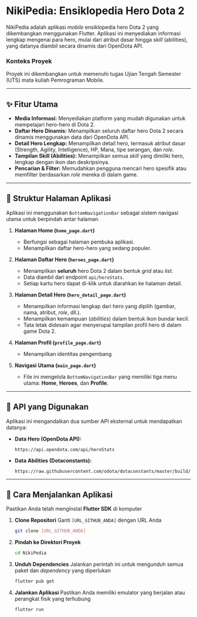 # NikiPedia: Ensiklopedia Hero Dota 2

NikiPedia adalah aplikasi *mobile* ensiklopedia hero Dota 2 yang dikembangkan menggunakan Flutter. Aplikasi ini menyediakan informasi lengkap mengenai para hero, mulai dari atribut dasar hingga *skill* (abilities), yang datanya diambil secara dinamis dari OpenDota API.

### Konteks Proyek

Proyek ini dikembangkan untuk memenuhi tugas Ujian Tengah Semester (UTS) mata kuliah Pemrograman Mobile.

-----

## ✨ Fitur Utama

  * **Media Informasi:** Menyediakan platform yang mudah digunakan untuk mempelajari hero-hero di Dota 2.
  * **Daftar Hero Dinamis:** Menampilkan seluruh daftar hero Dota 2 secara dinamis menggunakan data dari OpenDota API.
  * **Detail Hero Lengkap:** Menampilkan detail hero, termasuk atribut dasar (Strength, Agility, Intelligence), HP, Mana, tipe serangan, dan *role*.
  * **Tampilan Skill (Abilities):** Menampilkan semua *skill* yang dimiliki hero, lengkap dengan ikon dan deskripsinya.
  * **Pencarian & Filter:** Memudahkan pengguna mencari hero spesifik atau memfilter berdasarkan *role* mereka di dalam game.

-----

## 📱 Struktur Halaman Aplikasi

Aplikasi ini menggunakan `BottomNavigationBar` sebagai sistem navigasi utama untuk berpindah antar halaman.

1.  **Halaman Home (`home_page.dart`)**

      * Berfungsi sebagai halaman pembuka aplikasi.
      * Menampilkan daftar hero-hero yang sedang populer.

2.  **Halaman Daftar Hero (`heroes_page.dart`)**

      * Menampilkan **seluruh** hero Dota 2 dalam bentuk *grid* atau *list*.
      * Data diambil dari endpoint `api/heroStats`.
      * Setiap kartu hero dapat di-klik untuk diarahkan ke halaman detail.

3.  **Halaman Detail Hero (`hero_detail_page.dart`)**

      * Menampilkan informasi lengkap dari hero yang dipilih (gambar, nama, atribut, *role*, dll.).
      * Menampilkan kemampuan (*abilities*) dalam bentuk ikon bundar kecil.
      * Tata letak didesain agar menyerupai tampilan profil hero di dalam game Dota 2.

4.  **Halaman Profil (`profile_page.dart`)**

      * Menampilkan identitas pengembang 

5.  **Navigasi Utama (`main_page.dart`)**

      * File ini mengelola `BottomNavigationBar` yang memiliki tiga menu utama: **Home**, **Heroes**, dan **Profile**.

-----

## 🔌 API yang Digunakan

Aplikasi ini mengandalkan dua sumber API eksternal untuk mendapatkan datanya:

  * **Data Hero (OpenDota API):**
    ```
    https://api.opendota.com/api/heroStats
    ```
  * **Data Abilities (Dotaconstants):**
    ```
    https://raw.githubusercontent.com/odota/dotaconstants/master/build/abilities.json
    ```

-----

## 🚀 Cara Menjalankan Aplikasi

Pastikan Anda telah menginstal **Flutter SDK** di komputer

1.  **Clone Repositori**
    Ganti `[URL_GITHUB_ANDA]` dengan URL Anda

    ```bash
    git clone [URL_GITHUB_ANDA]
    ```

2.  **Pindah ke Direktori Proyek**

    ```bash
    cd NikiPedia
    ```

3.  **Unduh Dependencies**
    Jalankan perintah ini untuk mengunduh semua paket dan *dependency* yang diperlukan

    ```bash
    flutter pub get
    ```

4.  **Jalankan Aplikasi**
    Pastikan Anda memiliki emulator yang berjalan atau perangkat fisik yang terhubung

    ```bash
    flutter run
    ```
